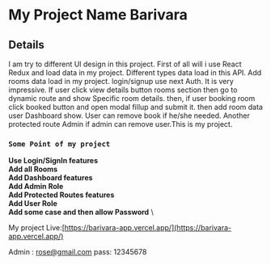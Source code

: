 # My Project Name Barivara



## Details
I am try to different UI design in this project. First of all will i use React Redux and load data in my project. Different types data load in this API. Add rooms data load in my project. login/signup use next Auth. It is very impressive. If user click view details button rooms section then go to dynamic route and show Specific room details. then, if user booking room click booked button and open modal fillup and submit it. then add room data user Dashboard show. User can remove book if he/she needed. Another protected route Admin if admin can remove user.This is my project. 

 ### `Some Point of my project`

**Use Login/SignIn features** \
**Add all Rooms** \
**Add Dashboard features** \
**Add Admin Role** \
**Add Protected Routes features** \
**Add User Role** \
**Add some case and then allow Password** \

My project Live:[https://barivara-app.vercel.app/](https://barivara-app.vercel.app/)

Admin : rose@gmail.com pass: 12345678
